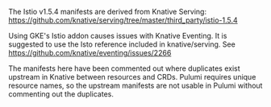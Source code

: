The Istio v1.5.4 manifests are derived from Knative Serving:
https://github.com/knative/serving/tree/master/third_party/istio-1.5.4

Using GKE's Istio addon causes issues with Knative Eventing. It is suggested
to use the Isto reference included in knative/serving. See https://github.com/knative/eventing/issues/2266

The manifests here have been commented out where duplicates exist upstream in
Knative between resources and CRDs. Pulumi requires unique resource names, so
the upstream manifests are not usable in Pulumi without commenting out the
duplicates.
